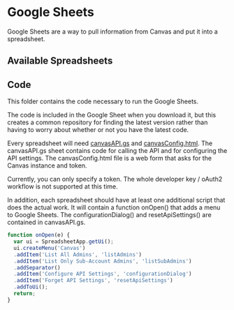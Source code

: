 # Google Sheets
Google Sheets are a way to pull information from Canvas and put it into a spreadsheet.

## Available Spreadsheets

## Code
This folder contains the code necessary to run the Google Sheets.

The code is included in the Google Sheet when you download it, but this creates a common repository for finding the latest version rather than having to worry about whether or not you have the latest code.

Every spreadsheet will need [canvasAPI.gs](canvasAPI.gs) and [canvasConfig.html](canvasConfig.html). The canvasAPI.gs sheet contains code for calling the API and for configuring the API settings. The canvasConfig.html file is a web form that asks for the Canvas instance and token.

Currently, you can only specify a token. The whole developer key / oAuth2 workflow is not supported at this time.

In addition, each spreadsheet should have at least one additional script that does the actual work. It will contain a function onOpen() that adds a menu to Google Sheets. The configurationDialog() and resetApiSettings() are contained in canvasAPI.gs.

```javascript
function onOpen(e) {
  var ui = SpreadsheetApp.getUi();
  ui.createMenu('Canvas')
  .addItem('List All Admins', 'listAdmins')
  .addItem('List Only Sub-Account Admins', 'listSubAdmins')
  .addSeparator()
  .addItem('Configure API Settings', 'configurationDialog')
  .addItem('Forget API Settings', 'resetApiSettings')
  .addToUi();
  return;
}
```

